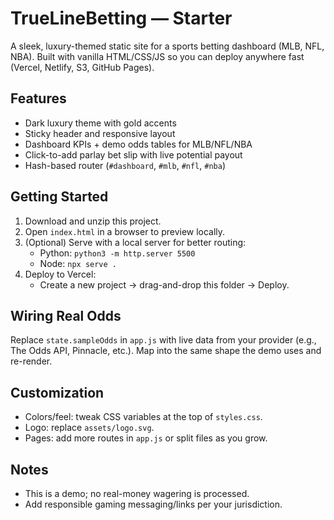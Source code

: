 # TrueLineBetting — Starter

A sleek, luxury-themed static site for a sports betting dashboard (MLB, NFL, NBA). Built with vanilla HTML/CSS/JS so you can deploy anywhere fast (Vercel, Netlify, S3, GitHub Pages).

## Features
- Dark luxury theme with gold accents
- Sticky header and responsive layout
- Dashboard KPIs + demo odds tables for MLB/NFL/NBA
- Click-to-add parlay bet slip with live potential payout
- Hash-based router (`#dashboard`, `#mlb`, `#nfl`, `#nba`)

## Getting Started
1. Download and unzip this project.
2. Open `index.html` in a browser to preview locally.
3. (Optional) Serve with a local server for better routing:
   - Python: `python3 -m http.server 5500`
   - Node: `npx serve .`
4. Deploy to Vercel:
   - Create a new project → drag-and-drop this folder → Deploy.

## Wiring Real Odds
Replace `state.sampleOdds` in `app.js` with live data from your provider (e.g., The Odds API, Pinnacle, etc.). Map into the same shape the demo uses and re-render.

## Customization
- Colors/feel: tweak CSS variables at the top of `styles.css`.
- Logo: replace `assets/logo.svg`.
- Pages: add more routes in `app.js` or split files as you grow.

## Notes
- This is a demo; no real-money wagering is processed.
- Add responsible gaming messaging/links per your jurisdiction.
